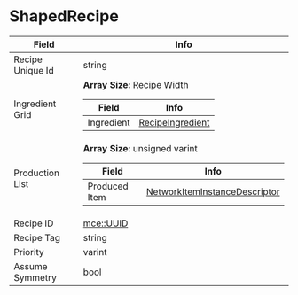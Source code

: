 # ShapedRecipe

<table><thead><tr><th>Field</th><th>Info</th></tr></thead><tbody>
<tr><td>Recipe Unique Id</td><td>string</td></tr>
<tr><td>Ingredient Grid</td><td><b>Array Size:</b> Recipe Width
  <table><thead><tr><th>Field</th><th>Info</th></tr></thead><tbody>
  <tr><td>Ingredient</td><td><a href="../types/RecipeIngredient.md">RecipeIngredient</a></td></tr>
  </tbody></table></td></tr>
<tr><td>Production List</td><td><b>Array Size:</b> unsigned varint
  <table><thead><tr><th>Field</th><th>Info</th></tr></thead><tbody>
  <tr><td>Produced Item</td><td><a href="../types/NetworkItemInstanceDescriptor.md">NetworkItemInstanceDescriptor</a></td></tr>
  </tbody></table></td></tr>
<tr><td>Recipe ID</td><td><a href="../types/mce_UUID.md">mce::UUID</a></td></tr>
<tr><td>Recipe Tag</td><td>string</td></tr>
<tr><td>Priority</td><td>varint</td></tr>
<tr><td>Assume Symmetry</td><td>bool</td></tr>
</tbody></table>